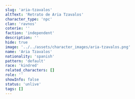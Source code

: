 ```yaml
---
slug: 'aria-tzavalos'
altText: 'Retrato de Aria Tzavalos'
character_type: 'npc'
clan: 'ravnos'
coterie: ''
faction: 'independent'
description: ''
hide: true
image: '../../assets/character_images/aria-tzavalos.png'
name: 'Aria Tzavalos'
nationality: 'spanish'
pattern: 'default'
race: 'kindred'
related_characters: []
role: ''
showInfo: false
status: 'unlive'
tags: []
---
```

